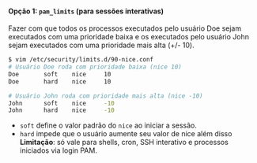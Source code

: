 #### Opção 1: `pam_limits` (para sessões interativas)
Fazer com que todos os processos executados pelo usuário Doe sejam executados com uma prioridade baixa e os executados pelo usuário John sejam executados com uma prioridade mais alta (+/- 10).
```sh
$ vim /etc/security/limits.d/90-nice.conf
# Usuário Doe roda com prioridade baixa (nice 10)
Doe       soft    nice     10
Doe       hard    nice     10

# Usuário John roda com prioridade mais alta (nice -10)
John      soft    nice     -10
John      hard    nice     -10

```
- `soft` define o valor padrão do `nice` ao iniciar a sessão.
- `hard` impede que o usuário aumente seu valor de nice além disso
**Limitação**: só vale para shells, cron, SSH interativo e processos iniciados via login PAM.









